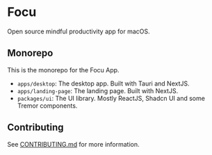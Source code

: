 # Focu 

Open source mindful productivity app for macOS.

## Monorepo

This is the monorepo for the Focu App.

- `apps/desktop`: The desktop app. Built with Tauri and NextJS.
- `apps/landing-page`: The landing page. Built with NextJS.
- `packages/ui`: The UI library. Mostly ReactJS, Shadcn UI and some Tremor components.

## Contributing

See [CONTRIBUTING.md](CONTRIBUTING.md) for more information.
